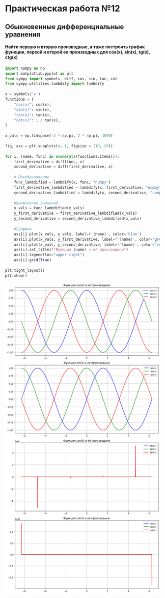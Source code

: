 # Практическая работа №12

## Обыкновенные дифференциальные уравнения

#### Найти первую и вторую производные, а таже построить график функции, первой и второй ее производных для cos(x), sin(x), tg(x), ctg(x)


```python
import numpy as np
import matplotlib.pyplot as plt
from sympy import symbols, diff, cos, sin, tan, cot
from sympy.utilities.lambdify import lambdify

x = symbols('x')
functions = {
    "cos(x)": cos(x),
    "sin(x)": sin(x),
    "tan(x)": tan(x),
    "cot(x)": 1 / tan(x),
}

x_vals = np.linspace(-2 * np.pi, 2 * np.pi, 1000)

fig, axs = plt.subplots(4, 1, figsize = (10, 20))

for i, (name, func) in enumerate(functions.items()):
    first_derivative = diff(func, x)
    second_derivative = diff(first_derivative, x)
    
    # Преобразование
    func_lambdified = lambdify(x, func, "numpy")
    first_derivative_lambdified = lambdify(x, first_derivative, "numpy")
    second_derivative_lambdified = lambdify(x, second_derivative, "numpy")
    
    #Вычисление значений
    y_vals = func_lambdified(x_vals)
    y_first_derivative = first_derivative_lambdified(x_vals)
    y_second_derivative = second_derivative_lambdified(x_vals)
    
    #Графики
    axs[i].plot(x_vals, y_vals, label=f'{name}', color='blue')
    axs[i].plot(x_vals, y_first_derivative, label=f'{name}', color='green')
    axs[i].plot(x_vals, y_second_derivative, label=f'{name}', color='red')
    axs[i].set_title(f"Функция {name} и её производыне")
    axs[i].legend(loc="upper right")
    axs[i].grid(True)
    
plt.tight_layout()
plt.show()
```


    
![png](output_3_0.png)
    



```python

```
